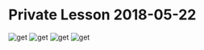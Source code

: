 # Private Lesson 2018-05-22
  
<img :src="$withBase('/get1.jpg')" alt="get">
<img :src="$withBase('/get2.jpg')" alt="get">
<img :src="$withBase('/get3.jpg')" alt="get">
<img :src="$withBase('/get4.jpg')" alt="get">

<img :src="$withBase('/advice_advise.jpg')" alt="">
<img :src="$withBase('/affect_effect.jpg')" alt="">
<img :src="$withBase('/beside_besides.jpg')" alt="">
<img :src="$withBase('/compliment_complement.jpg')" alt="">